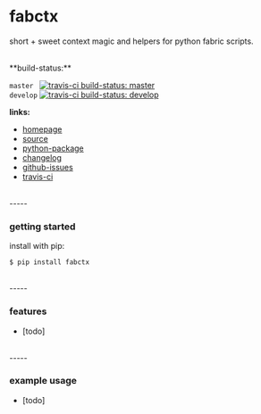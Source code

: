 fabctx
======

short + sweet context magic and helpers for python fabric scripts.


<br>
**build-status:**

`master ` [![travis-ci build-status: master](https://secure.travis-ci.org/gregorynicholas/fabric-ctx.svg?branch=master)](https://travis-ci.org/gregorynicholas/fabric-ctx)
<br>
`develop` [![travis-ci build-status: develop](https://secure.travis-ci.org/gregorynicholas/fabric-ctx.svg?branch=develop)](https://travis-ci.org/gregorynicholas/fabric-ctx)


**links:**

- [homepage](http://gregorynicholas.github.io/fabric-ctx)
- [source](http://github.com/gregorynicholas/fabric-ctx)
- [python-package](http://packages.python.org/fabric-ctx)
- [changelog](https://github.com/gregorynicholas/fabric-ctx/blob/master/CHANGES.md)
- [github-issues](https://github.com/gregorynicholas/fabric-ctx/issues)
- [travis-ci](http://travis-ci.org/gregorynicholas/fabric-ctx)


<br>
-----
<br>


### getting started


install with pip:

    $ pip install fabctx


<br>
-----
<br>


### features

* [todo]


<br>
-----
<br>


### example usage

* [todo]
